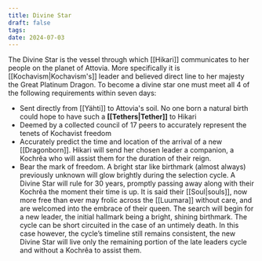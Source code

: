```yaml
---
title: Divine Star
draft: false
tags:
date: 2024-07-03
---
```

The Divine Star is the vessel through which [[Hikari]] communicates to her people on the planet of Attovia. More specifically it is [[Kochavism|Kochavism's]] leader and believed direct line to her majesty the Great Platinum Dragon. To become a divine star one must meet all 4 of the following requirements within seven days:
- Sent directly from [[Yähti]] to Attovia's soil. No one born a natural birth could hope to have such a **[[Tethers|Tether]]** to Hikari
- Deemed by a collected council of 17 peers to accurately represent the tenets of Kochavist freedom
- Accurately predict the time and location of the arrival of a new [[Dragonborn]]. Hikari will send her chosen leader a companion, a Kochrêa who will assist them for the duration of their reign.
- Bear the mark of freedom. A bright star like birthmark (almost always) previously unknown will glow brightly during the selection cycle.
A Divine Star will rule for 30 years, promptly passing away along with their Kochrêa the moment their time is up. It is said their [[Soul|souls]], now more free than ever may frolic across the [[Luumara]] without care, and are welcomed into the embrace of their queen. The search will begin for a new leader, the initial hallmark being a bright, shining birthmark. The cycle can be short circuited in the case of an untimely death. In this case however, the cycle’s timeline still remains consistent, the new Divine Star will live only the remaining portion of the late leaders cycle and without a Kochrêa to assist them. 

